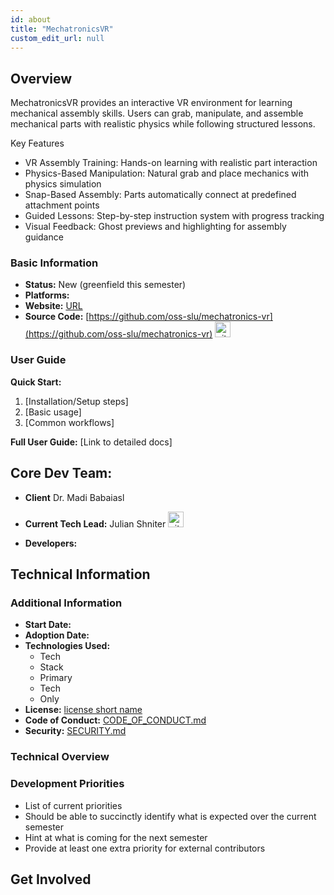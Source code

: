 ```yaml
---
id: about
title: "MechatronicsVR"
custom_edit_url: null
---
```


<!-- A header image is optional; if used should be no greater than 200x600 -->
<!--![Header Caption](header.png) -->

## Overview

MechatronicsVR provides an interactive VR environment for learning mechanical assembly skills. Users can grab, manipulate, and assemble mechanical parts with realistic physics while following structured lessons.

Key Features

+ VR Assembly Training: Hands-on learning with realistic part interaction
+ Physics-Based Manipulation: Natural grab and place mechanics with physics simulation
+ Snap-Based Assembly: Parts automatically connect at predefined attachment points
+ Guided Lessons: Step-by-step instruction system with progress tracking
+ Visual Feedback: Ghost previews and highlighting for assembly guidance


<!-- Screenshot -->
<!-- Clear description; 1-2 paragraphs -->
<!-- Demo/prview video -->

### Basic Information

- **Status:** New (greenfield this semester) <!-- Choose applicable: [Proposed (proposed by client), New (greenfield this semester), Active (and ongoing), External (ongoing third-party), -->
              <!-- Support (limited maintenance), Handoff (back to client), Archived (no further updates will be made)] -->
- **Platforms:** <!-- Choose applicable: [Mobile, Desktop, Web, API, CLI, Library] -->
- **Website:** [URL](URL)
- **Source Code:** [https://github.com/oss-slu/mechatronics-vr](https://github.com/oss-slu/mechatronics-vr) [<img src="/img/git-alt.svg" alt="git" width="25" height="25" />](https://github.com/oss-slu/mechatronics-vr)
<!-- - **Download/Deployment:** 
  - [URL](URL)
  - [URL](URL)
  - [URL](URL) -->

### User Guide

<!-- Clear description; 1-2 paragraphs -->
<!-- Clear description of who should use this and how -->
<!-- Getting started steps or quick-start guide -->

**Quick Start:**
1. [Installation/Setup steps]
2. [Basic usage]
3. [Common workflows]

<!-- Link to comprehensive documentation -->
**Full User Guide:** [Link to detailed docs]

## Core Dev Team:

- **Client** Dr. Madi Babaiasl
<!-- - **Staff Developer:** Staff Developer Name [<img src="/img/github.svg" alt="github" width="25" height="25" />](https://github.com/username) [<img src="/img/linkedin.svg" alt="linkedin" width="25" height="25" />](https://www.linkedin.com/in/username/) -->
- **Current Tech Lead:** Julian Shniter [<img src="/img/github.svg" alt="github" width="25" height="25" />](https://github.com/smallrussian)
<!-- [<img src="/img/linkedin.svg" alt="linkedin" width="25" height="25" />](https://www.linkedin.com/in/username/) [<img src="/img/portfolio.svg" alt="portfolio" width="25" height="25" />](Portfolio URL/) -->
- **Developers:**
  
  <!-- - Name (project staff) [<img src="/img/github.svg" alt="github" width="25" height="25" />](https://github.com/rcAsironman)
  - One Dev (capstone) [<img src="/img/github.svg" alt="github" width="25" height="25" />](https://github.com/username)
  - Two Dev (capstone) [<img src="/img/github.svg" alt="github" width="25" height="25" />](https://github.com/husernameaneenalsewari)
  - Green Dev (alumni) [<img src="/img/github.svg" alt="github" width="25" height="25" />](https://github.com/Ebusernameruns4)
  - Blue Dev (alumni, prior tech lead) [<img src="/img/github.svg" alt="github" width="25" height="25" />](https://github.com/SiriChanusernamedanaGarimella) [<img src="/img/linkedin.svg" alt="linkedin" width="25" height="25" />](https://www.linkedin.com/in/username/) -->
 
## Technical Information

### Additional Information

- **Start Date:** <!-- Date -->
- **Adoption Date:** <!-- Date -->
- **Technologies Used:**
  - Tech
  - Stack
  - Primary
  - Tech
  - Only
- **License:** [license short name](https://opensource.org/license/...)
- **Code of Conduct:** [CODE_OF_CONDUCT.md](URL)
- **Security:** [SECURITY.md](URL)

### Technical Overview

<!-- ![Software Architecture](architecture.png) -->
<!-- Clear description; 1-2 paragraphs -->

### Development Priorities

- List of current priorities
- Should be able to succinctly identify what is expected over the current semester
- Hint at what is coming for the next semester
- Provide at least one extra priority for external contributors

## Get Involved

<!-- Clear description; 1-2 paragraphs -->
<!-- Link to CONTRIBUTING.md -->